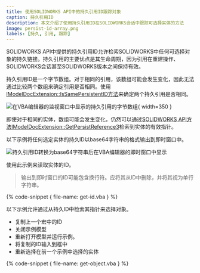 ```yaml
---
title: 使用SOLIDWORKS API中的持久引用ID跟踪对象
caption: 持久引用ID
description: 本文介绍了使用持久引用ID在SOLIDWORKS会话中跟踪可选择实体的方法
image: persist-id-array.png
labels: [持久, 引用, 跟踪]
---
```


SOLIDWORKS API中提供的持久引用ID允许检索SOLIDWORKS中任何可选择对象的持久链接。持久引用的主要优点是其生命周期，因为引用在重建操作、SOLIDWORKS会话甚至SOLIDWORKS版本之间保持有效。

持久引用ID是一个字节数组。对于相同的引用，该数组可能会发生变化，因此无法通过比较两个数组来确定引用是否相同。使用[IModelDocExtension::IsSamePersistentID方法](https://help.solidworks.com/2017/english/api/sldworksapi/solidworks.interop.sldworks~solidworks.interop.sldworks.imodeldocextension~issamepersistentid.html)来确定两个持久引用是否相同。

![在VBA编辑器的监视窗口中显示的持久引用的字节数组](persist-id-array.png){ width=350 }

即使对于相同的实体，数组可能会发生变化，仍然可以通过[SOLIDWORKS API方法IModelDocExtension::GetPersistReference3](https://help.solidworks.com/2017/english/api/sldworksapi/solidworks.interop.sldworks~solidworks.interop.sldworks.imodeldocextension~getpersistreference3.html)检索到实体的有效指针。

以下示例将任何选定实体的持久ID以base64字符串的格式输出到即时窗口中。

![持久引用ID转换为base64字符串后在VBA编辑器的即时窗口中显示](immediate-window-persist-id.png)

使用此示例来读取实体的ID。

> 输出到即时窗口的ID可能包含换行符。应将其从ID中删除，并将其视为单行字符串。

{% code-snippet { file-name: get-id.vba } %}

以下示例允许通过从持久ID中检索其指针来选择对象。

* 复制上一个宏中的ID
* 关闭示例模型
* 重新打开模型并运行示例。
* 将复制的ID输入到框中
* 重新选择在前一个示例中选择的实体

{% code-snippet { file-name: get-object.vba } %}